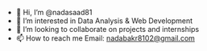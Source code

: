 - 👋 Hi, I’m @nadasaad81
- 👀 I’m interested in Data Analysis & Web Development
- 💞️ I’m looking to collaborate on projects and internships
- 📫 How to reach me Email: nadabakr8102@gmail.com

<!---
nadasaad81/nadasaad81 is a ✨ special ✨ repository because its `README.md` (this file) appears on your GitHub profile.
You can click the Preview link to take a look at your changes.
--->

